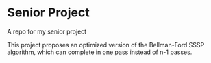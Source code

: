 # Senior Project
A repo for my senior project

This project proposes an optimized version of the Bellman-Ford SSSP algorithm, which can complete in one pass instead of n-1 passes. 
